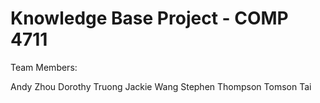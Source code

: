 # Knowledge Base Project - COMP 4711

Team Members: 

Andy Zhou
Dorothy Truong
Jackie Wang
Stephen Thompson
Tomson Tai